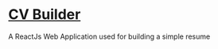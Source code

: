 # [CV Builder](https://truepadawan.github.io/CV-Builder/)
A ReactJs Web Application used for building a simple resume
